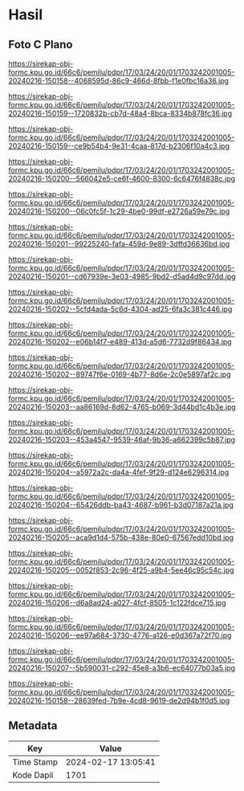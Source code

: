 # Hasil

## Foto C Plano

https://sirekap-obj-formc.kpu.go.id/66c6/pemilu/pdpr/17/03/24/20/01/1703242001005-20240216-150158--4068595d-86c9-466d-8fbb-f1e0fbc16a36.jpg

https://sirekap-obj-formc.kpu.go.id/66c6/pemilu/pdpr/17/03/24/20/01/1703242001005-20240216-150159--1720832b-cb7d-48a4-8bca-8334b878fc36.jpg

https://sirekap-obj-formc.kpu.go.id/66c6/pemilu/pdpr/17/03/24/20/01/1703242001005-20240216-150159--ce9b54b4-9e31-4caa-817d-b2306f10a4c3.jpg

https://sirekap-obj-formc.kpu.go.id/66c6/pemilu/pdpr/17/03/24/20/01/1703242001005-20240216-150200--566042e5-ce6f-4600-8300-6c6476f4838c.jpg

https://sirekap-obj-formc.kpu.go.id/66c6/pemilu/pdpr/17/03/24/20/01/1703242001005-20240216-150200--06c0fc5f-1c29-4be0-99df-e2726a59e79c.jpg

https://sirekap-obj-formc.kpu.go.id/66c6/pemilu/pdpr/17/03/24/20/01/1703242001005-20240216-150201--99225240-fafa-459d-9e89-3dffd36636bd.jpg

https://sirekap-obj-formc.kpu.go.id/66c6/pemilu/pdpr/17/03/24/20/01/1703242001005-20240216-150201--cd67939e-3e03-4985-9bd2-d5ad4d9c97dd.jpg

https://sirekap-obj-formc.kpu.go.id/66c6/pemilu/pdpr/17/03/24/20/01/1703242001005-20240216-150202--5cfd4ada-5c6d-4304-ad25-6fa3c381c446.jpg

https://sirekap-obj-formc.kpu.go.id/66c6/pemilu/pdpr/17/03/24/20/01/1703242001005-20240216-150202--e06b14f7-e489-413d-a5d6-7732d9f86434.jpg

https://sirekap-obj-formc.kpu.go.id/66c6/pemilu/pdpr/17/03/24/20/01/1703242001005-20240216-150202--89747f6e-0169-4b77-8d6e-2c0e5897af2c.jpg

https://sirekap-obj-formc.kpu.go.id/66c6/pemilu/pdpr/17/03/24/20/01/1703242001005-20240216-150203--aa86169d-8d62-4765-b069-3d44bd1c4b3e.jpg

https://sirekap-obj-formc.kpu.go.id/66c6/pemilu/pdpr/17/03/24/20/01/1703242001005-20240216-150203--453a4547-9539-46af-9b36-a662399c5b87.jpg

https://sirekap-obj-formc.kpu.go.id/66c6/pemilu/pdpr/17/03/24/20/01/1703242001005-20240216-150204--a5972a2c-da4a-4fef-9f29-d124e6296314.jpg

https://sirekap-obj-formc.kpu.go.id/66c6/pemilu/pdpr/17/03/24/20/01/1703242001005-20240216-150204--65426ddb-ba43-4687-b961-b3d07187a21a.jpg

https://sirekap-obj-formc.kpu.go.id/66c6/pemilu/pdpr/17/03/24/20/01/1703242001005-20240216-150205--aca9d1d4-575b-438e-80e0-67567edd10bd.jpg

https://sirekap-obj-formc.kpu.go.id/66c6/pemilu/pdpr/17/03/24/20/01/1703242001005-20240216-150205--0052f853-2c96-4f25-a9b4-5ee46c95c54c.jpg

https://sirekap-obj-formc.kpu.go.id/66c6/pemilu/pdpr/17/03/24/20/01/1703242001005-20240216-150206--d6a8ad24-a027-4fcf-8505-1c122fdce715.jpg

https://sirekap-obj-formc.kpu.go.id/66c6/pemilu/pdpr/17/03/24/20/01/1703242001005-20240216-150206--ee97a684-3730-4776-a126-e0d367a72f70.jpg

https://sirekap-obj-formc.kpu.go.id/66c6/pemilu/pdpr/17/03/24/20/01/1703242001005-20240216-150207--5b590031-c292-45e8-a3b6-ec64077b03a5.jpg

https://sirekap-obj-formc.kpu.go.id/66c6/pemilu/pdpr/17/03/24/20/01/1703242001005-20240216-150158--28639fed-7b9e-4cd8-9619-de2d94b1f0d5.jpg


## Metadata

| Key        | Value               |
| ---------- | ------------------- |
| Time Stamp | 2024-02-17 13:05:41 |
| Kode Dapil | 1701                |



